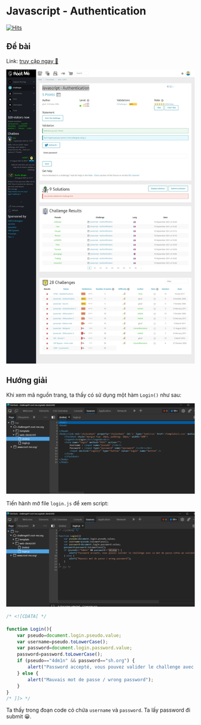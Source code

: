 # Javascript - Authentication

[![Hits](https://hits.seeyoufarm.com/api/count/incr/badge.svg?url=https%3A%2F%2Fgithub.com%2FTienNHM%2Froot-me-ctf%2Ftree%2Fmaster%2FWeb-Client%2FJavascript%2520-%2520Authentication&count_bg=%2379C83D&title_bg=%232D8FFF&icon=markdown.svg&icon_color=%23092753&title=Visitors&edge_flat=false)](https://hits.seeyoufarm.com)

## Đề bài

Link: [truy cập ngay 🔗](http://challenge01.root-me.org/web-client/ch9/)

![](sc.jpeg)

## Hướng giải

Khi xem mã nguồn trang, ta thấy có sử dụng một hàm `Login()` như sau:

![](view-src.png)

Tiến hành mở file `login.js` để xem script:

![](view-js.png)

```javascript
/* <![CDATA[ */

function Login(){
	var pseudo=document.login.pseudo.value;
	var username=pseudo.toLowerCase();
	var password=document.login.password.value;
	password=password.toLowerCase();
	if (pseudo=="4dm1n" && password=="sh.org") {
	    alert("Password accepté, vous pouvez valider le challenge avec ce mot de passe.\nYou an validate the challenge using this password.");
	} else { 
	    alert("Mauvais mot de passe / wrong password"); 
	}
}
/* ]]> */ 
```

Ta thấy trong đoạn code có chứa `username` và `password`. Ta lấy password đi submit 😀.